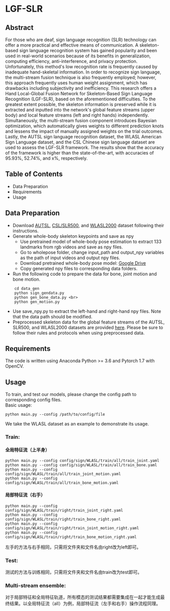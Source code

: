 # LGF-SLR
## Abstract
For those who are deaf, sign language recognition (SLR) technology can offer a more practical and effective means of communication. A skeleton-based sign language recognition system has gained popularity and been used in real-world scenarios because of its benefits in generalization, computing efficiency, anti-interference, and privacy protection. Unfortunately, this method's low recognition rate is frequently caused by inadequate hand-skeletal information. In order to recognize sign language, the multi-stream fusion technique is also frequently employed; however, this approach frequently uses human weight assignment, which has drawbacks including subjectivity and inefficiency. This research offers a Hand Local-Global Fusion Network for Skeleton-Based Sign Language Recognition (LGF-SLR), based on the aforementioned difficulties. To the greatest extent possible, the skeleton information is preserved while it is extracted and inputted into the network's global feature streams (upper body) and local feature streams (left and right hands) independently. Simultaneously, the multi-stream fusion component introduces Bayesian optimization, which automatically gives weights to different prediction knots and lessens the impact of manually assigned weights on the trial outcomes. Lastly, the AUTSL sign language recognition dataset, the WLASL American Sign Language dataset, and the CSL Chinese sign language dataset are used to assess the LGF-SLR framework. The results show that the accuracy of the framework is higher than the state-of-the-art, with accuracies of 95.93%, 52.74%, and x%, respectively.
## Table of Contents
* Data Preparation
* Requirements
* Usage
## Data Preparation
* Download [AUTSL](https://chalearnlap.cvc.uab.es/dataset/40/description/), [CSL/SLR500](https://link.zhihu.com/?target=http%3A//home.ustc.edu.cn/~pjh/openresources/cslr-dataset-2015/index.html), and [WLASL2000](https://dxli94.github.io/WLASL/) dataset following their instructions.
* Generate whole-body skeleton keypoints and save as npy
  * Use pretrained model of whole-body pose estimation to extract 133 landmarks from rgb videos and save as npy files.
  * Go to wholepose folder, change input_path and output_npy variables as the path of input videos and output npy files.
  * Download pretrained whole-body pose model: [Google Drive](https://drive.google.com/file/d/1f_c3uKTDQ4DR3CrwMSI8qdsTKJvKVt7p/view?usp=sharing)
  * Copy generated npy files to corresponding data folders.
* Run the following code to prepare the data for bone, joint motion and bone motion.<br>
```
    cd data_gen  
    python sign_gendata.py  
    python gen_bone_data.py <br>
    python gen_motion.py
```
* Use save_npy.py to extract the left-hand and right-hand npy files. Note that the data path should be modified.
* Preprocessed skeleton data for the global feature streams of the AUTSL, SLR500, and WLASL2000 datasets are provided [here](https://drive.google.com/drive/folders/1VUQsh_nf70slT4YsC-UzTCAZ3jB_uFKX?usp=sharing). Please be sure to follow their rules and protocols when using preprocessed data.
## Requirements
  The code is written using Anaconda Python >= 3.6 and Pytorch 1.7 with OpenCV.
## Usage
  To train, and test our models, please change the config path to corresponding config files.  
  Basic usage:
  ```
python main.py --config /path/to/config/file
```
  We take the WLASL dataset as an example to demonstrate its usage. 
  ### Train:
  #### 全局特征流（上半身）
  ```
python main.py --config config/sign/WLASL/train/all/train_joint.yaml  
python main.py --config config/sign/WLASL/train/all/train_bone.yaml
python main.py --config config/sign/WLASL/train/all/train_joint_motion.yaml
python main.py --config config/sign/WLASL/train/all/train_bone_motion.yaml
```
  ####  局部特征流（右手）
  ```
python main.py --config config/sign/WLASL/train/right/train_joint_right.yaml  
python main.py --config config/sign/WLASL/train/right/train_bone_right.yaml
python main.py --config config/sign/WLASL/train/right/train_joint_motion_right.yaml
python main.py --config config/sign/WLASL/train/right/train_bone_motion_right.yaml
  ```
 左手的方法与右手相同，只需将文件夹和文件名由right改为left即可。
  ### Test:
   测试的方法与训练相同，只需将文件夹和文件名由train改为test即可。  
  ### Multi-stream ensemble:
   对于局部特征和全局特征轨道，所有模态的测试结果都需要集成在一起才能生成最终结果。以全局特征流（all）为例，局部特征流（左手和右手）操作流程同理。  
   

